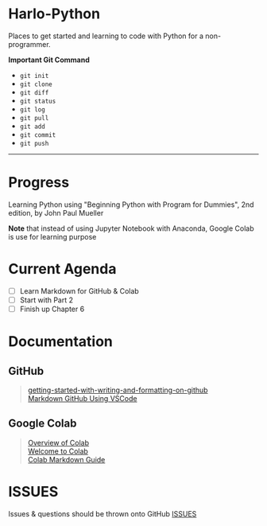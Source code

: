 # Harlo-Python

Places to get started and learning to code with Python for a non-programmer.

**Important Git Command**
* `git init`
* `git clone`
* `git diff`
* `git status`
* `git log`
* `git pull`
* `git add`
* `git commit`
* `git push`

---

# Progress

Learning Python using "Beginning Python with Program for Dummies", 2nd edition, by John Paul Mueller

**Note** that instead of using Jupyter Notebook with Anaconda, Google Colab is use for learning purpose

# Current Agenda

- [ ] Learn Markdown for GitHub & Colab
- [ ] Start with Part 2
- [ ] Finish up Chapter 6

# Documentation

## GitHub
> [getting-started-with-writing-and-formatting-on-github](https://docs.github.com/en/github/writing-on-github/getting-started-with-writing-and-formatting-on-github/basic-writing-and-formatting-syntax) <br>
> [Markdown GitHub Using VSCode](https://www.youtube.com/watch?v=HUBNt18RFbo)

## Google Colab
> [Overview of Colab](https://colab.research.google.com/notebooks/basic_features_overview.ipynb)<br>
> [Welcome to Colab](https://colab.research.google.com/?utm_source=scs-index)<br>
> [Colab Markdown Guide](https://colab.research.google.com/notebooks/markdown_guide.ipynb)


# ISSUES

Issues & questions should be thrown onto GitHub [ISSUES](https://docs.github.com/en/issues)